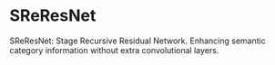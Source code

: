 # SReResNet
SReResNet: Stage Recursive Residual Network. Enhancing semantic category information without extra convolutional layers.
